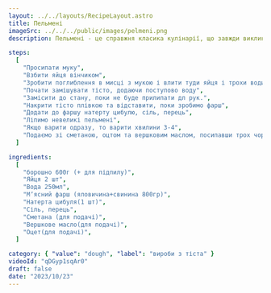 ```yaml
---
layout: ../../layouts/RecipeLayout.astro
title: Пельмені
imageSrc: ../../../public/images/pelmeni.png
description: Пельмені - це справжня класика кулінарії, що завжди викликає радість і смакові відчуття. Найкращі пельмені - ті, що готуються з любов'ю та дбайливо вибраними інгредієнтами.

steps:
  [
    "Просипати муку",
    "Взбити яйця вінчиком",
    "Зробити поглиблення в мисці з мукою і влити туди яйця і трохи води",
    "Почати замішувати тісто, додаючи поступово воду",
    "Замісити до стану, поки не буде прилипати дл рук.",
    "Накрити тісто плівкою та відставити, поки зробимо фарш",
    "Додати до фаршу натерту цибулю, сіль, перець",
    "Ліпимо невеликі пельмені",
    "Якщо варити одразу, то варити хвилини 3-4",
    "Подаємо зі сметаною, оцтом та вершковим маслом, посипавши трох чорним перцем",
  ]

ingredients:
  [
    "борошно 600г (+ для підпилу)",
    "Яйця 2 шт",
    "Вода 250мл",
    "Мʼясний фарш (яловичина+свинина 800гр)",
    "Натерта цибуля(1 шт)",
    "Сіль, перець",
    "Сметана (для подачі)",
    "Вершкове масло(для подачі)",
    "Оцет(для подачі)",
  ]

category: { "value": "dough", "label": "вироби з тіста" }
videoId: "qDGyp1sqAr0"
draft: false
date: "2023/10/23"
---
```

